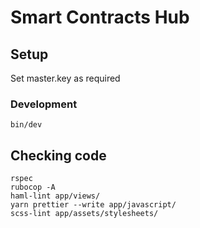 # Smart Contracts Hub

## Setup
Set master.key as required

### Development

```
bin/dev
```

## Checking code
```
rspec
rubocop -A
haml-lint app/views/
yarn prettier --write app/javascript/
scss-lint app/assets/stylesheets/
```